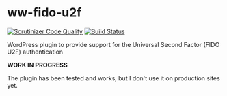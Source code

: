 # ww-fido-u2f

[![Scrutinizer Code Quality](https://scrutinizer-ci.com/g/sjinks/ww-fido-u2f/badges/quality-score.png?b=master)](https://scrutinizer-ci.com/g/sjinks/ww-fido-u2f/?branch=master)
[![Build Status](https://scrutinizer-ci.com/g/sjinks/ww-fido-u2f/badges/build.png?b=master)](https://scrutinizer-ci.com/g/sjinks/ww-fido-u2f/build-status/master)

WordPress plugin to provide support for the Universal Second Factor (FIDO U2F) authentication

**WORK IN PROGRESS**

The plugin has been tested and works, but I don't use it on production sites yet.
